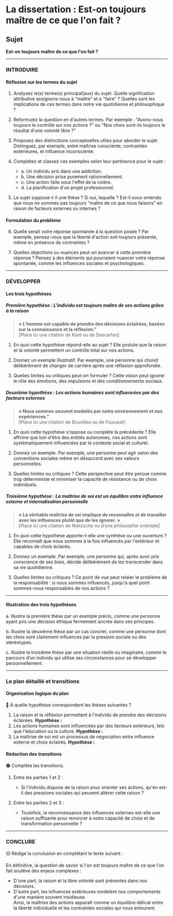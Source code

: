 # La dissertation : Est-on toujours maître de ce que l'on fait ?

## Sujet
**Est-on toujours maître de ce que l'on fait ?**

---

### INTRODUIRE

#### Réflexion sur les termes du sujet

1. Analysez le(s) terme(s) principal(aux) du sujet. Quelle signification attributive assignons-nous à "maître" et à "faire" ? Quelles sont les implications de ces termes dans notre vie quotidienne et philosophique ?
   
2. Reformulez la question en d'autres termes. Par exemple : "Avons-nous toujours le contrôle sur nos actions ?" ou "Nos choix sont-ils toujours le résultat d'une volonté libre ?"

3. Proposez des distinctions conceptuelles utiles pour aborder le sujet. Distinguez, par exemple, entre maîtrise consciente, contraintes extérieures, et influence inconsciente.

4. Complétez et classez ces exemples selon leur pertinence pour le sujet :
   - a. Un individu pris dans une addiction.
   - b. Une décision prise purement rationnellement.
   - c. Une action faite sous l'effet de la colère.
   - d. La planification d'un projet professionnel.

5. Le sujet suppose-t-il une thèse ? Si oui, laquelle ? Est-il sous-entendu que nous ne sommes pas toujours "maître de ce que nous faisons" en raison de facteurs externes ou internes ?

#### Formulation du problème

6. Quelle serait votre réponse spontanée à la question posée ? Par exemple, pensez-vous que la liberté d'action soit toujours présente, même en présence de contraintes ?

7. Quelles objections ou nuances peut-on avancer à cette première réponse ? Pensez à des éléments qui pourraient nuancer votre réponse spontanée, comme les influences sociales et psychologiques.

---

### DÉVELOPPER

#### Les trois hypothèses

##### Première hypothèse : L'individu est toujours maître de ses actions grâce à la raison

> **« L'homme est capable de prendre des décisions éclairées, basées sur la connaissance et la réflexion."**  
> [Place ici une citation de Kant ou de Descartes]

1. En quoi cette hypothèse répond-elle au sujet ? Elle postule que la raison et la volonté permettent un contrôle total sur nos actions.
   
2. Donnez un exemple illustratif. Par exemple, une personne qui choisit délibérément de changer de carrière après une réflexion approfondie.

3. Quelles limites ou critiques peut-on formuler ? Cette vision peut ignorer le rôle des émotions, des impulsions et des conditionnements sociaux.

##### Deuxième hypothèse : Les actions humaines sont influencées par des facteurs externes

> **« Nous sommes souvent modelés par notre environnement et nos expériences."**  
> [Place ici une citation de Bourdieu ou de Foucault]

1. En quoi cette hypothèse s'oppose ou complète la précédente ? Elle affirme que loin d'être des entités autonomes, nos actions sont systématiquement influencées par le contexte social et culturel.

2. Donnez un exemple. Par exemple, une personne peut agir selon des conventions sociales même en désaccord avec ses valeurs personnelles.

3. Quelles limites ou critiques ? Cette perspective peut être perçue comme trop déterministe et minimiser la capacité de résistance ou de choix individuels.

##### Troisième hypothèse : La maîtrise de soi est un équilibre entre influence externe et internalisation personnelle

> **« La véritable maîtrise de soi implique de reconnaître et de travailler avec les influences plutôt que de les ignorer. »**  
> [Place ici une citation de Nietzsche ou d’une philosophie orientale]

1. En quoi cette hypothèse apporte-t-elle une synthèse ou une ouverture ? Elle reconnaît que nous sommes à la fois influencés par l'extérieur et capables de choix éclairés.

2. Donnez un exemple. Par exemple, une personne qui, après avoir pris conscience de ses biais, décide délibérément de les transcender dans sa vie quotidienne.

3. Quelles limites ou critiques ? Ce point de vue peut relaier le problème de la responsabilité : si nous sommes influencés, jusqu'à quel point sommes-nous responsables de nos actions ?

---

#### Illustration des trois hypothèses

a. Illustre la première thèse par un exemple précis, comme une personne ayant pris une décision éthique fermement ancrée dans ses principes.

b. Illustre la deuxième thèse par un cas concret, comme une personne dont les choix sont clairement influencés par la pression sociale ou des stéréotypes.

c. Illustre la troisième thèse par une situation réelle ou imaginaire, comme le parcours d’un individu qui utilise ses circonstances pour se développer personnellement.

---

### Le plan détaillé et transitions

#### Organisation logique du plan

🔴 À quelle hypothèse correspondent les thèses suivantes ?

1. La raison et la réflexion permettent à l'individu de prendre des décisions éclairées. **Hypothèse :**  
2. Les actions humaines sont influencées par des facteurs extérieurs, tels que l'éducation ou la culture. **Hypothèse :**  
3. La maîtrise de soi est un processus de négociation entre influence externe et choix éclairés. **Hypothèse :**  

#### Rédaction des transitions

🟠 Complète les transitions.

1. Entre les parties 1 et 2 :  
   - Si l'individu dispose de la raison pour orienter ses actions, qu'en est-il des pressions sociales qui peuvent altérer cette raison ?

2. Entre les parties 2 et 3 :  
   - Toutefois, la reconnaissance des influences externes est-elle une raison suffisante pour renoncer à notre capacité de choix et de transformation personnelle ?

---

### CONCLURE

🟡 Rédige la conclusion en complétant le texte suivant :

En définitive, la question de savoir si l'on est toujours maître de ce que l'on fait soulève des enjeux complexes :  
- D'une part, la raison et la libre volonté sont présentes dans nos décisions.  
- D'autre part, les influences extérieures modelent nos comportements d'une manière souvent insidieuse.  
Ainsi, la maîtrise des actions apparaît comme un équilibre délicat entre la liberté individuelle et les contraintes sociales qui nous entourent.